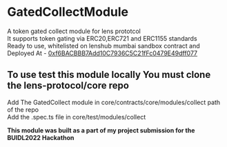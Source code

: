 # GatedCollectModule
A token gated collect module for lens prototcol<br/>
It supports token gating via ERC20,ERC721 and ERC1155 standards<br/>
Ready to use, whitelisted on lenshub mumbai sandbox contract and Deployed At - [0xf6BACBBB7Add10C7936C5C21fFc0479E49dff077](https://mumbai.polygonscan.com/address/0xf6BACBBB7Add10C7936C5C21fFc0479E49dff077)<br/>
## To use test this module locally You must clone the lens-protocol/core repo
Add The GatedCollect module in core/contracts/core/modules/collect path of the repo <br/>
Add the .spec.ts file in core/test/modules/collect<br/>

**This module was built as a part of my project submission for the BUIDL2022 Hackathon**
